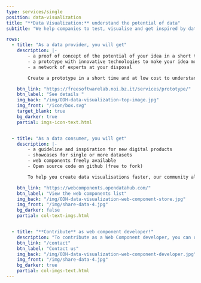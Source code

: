 ```yaml
---
type: services/single
position: data-visualization
title: "**Data Visualization:** understand the potential of data"
subtitle: "We help companies to test, visualise and get inspired by data to make their ideas concrete and valuable."

rows:
  - title: "As a data provider, you will get"
    description: |-
        - a proof of concept of the potential of your idea in a short time and at low cost 
        - a prototype with innovative technologies to make your idea more concrete and valuable
        - a network of experts at your disposal

        Create a prototype in a short time and at low cost to understand the potential of your idea: through a network of experts, the <a style="text-decoration: underline;" href="https://freesoftwarelab.noi.bz.it/" target="_blank">Free Software Lab</a> helps you to develop a prototype with innovative technologies that makes your idea more concrete and valuable.

    btn_link: "https://freesoftwarelab.noi.bz.it/services/prototype/"
    btn_label: "See details "
    img_back: "/img/ODH-data-visualization-top-image.jpg"
    img_front: "/icon/box.svg"
    target_blank: true
    bg_darker: true
    partial: imgs-icon-text.html


  - title: "As a data consumer, you will get"
    description: |-
        - a guideline and inspiration for new digital products
        - showcases for single or more datasets
        - web components freely available
        - Open source code on github (free to fork)

        To help you create data visualisations faster, our community already developed a set of components using data provided by the Open Data Hub. You can find a list of web components ready to be used on the Open Data Hub Web Components Store.

    btn_link: "https://webcomponents.opendatahub.com/"
    btn_label: "View the web components list"
    img_back: "/img/ODH-data-visualization-web-component-store.jpg"
    img_front: "/img/share-data-4.jpg"
    bg_darker: false
    partial: col-text-imgs.html


  - title: "**Contribute** as web component developer!"
    description: "To contribute as a Web Component developer, you can use all the resources available in the Open Data Hub to create new Web components. Data is freely accessible and can be used for your own projects. For closer cooperation, do not hesitate to contact us."
    btn_link: "/contact"
    btn_label: "Contact us"
    img_back: "/img/ODH-data-visualization-web-component-developer.jpg"
    img_front: "/img/share-data-4.jpg"
    bg_darker: true
    partial: col-imgs-text.html
---
```

